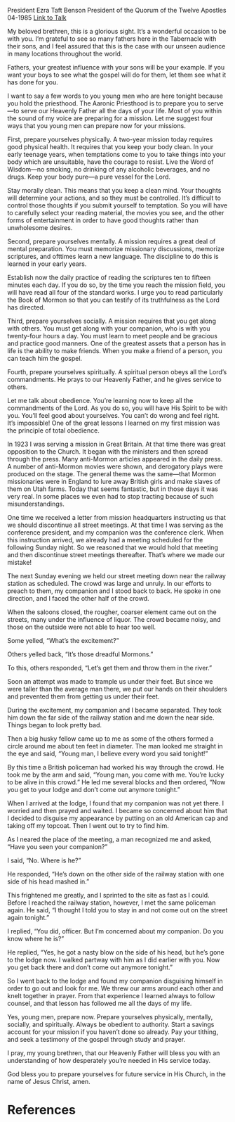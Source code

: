 President Ezra Taft Benson
President of the Quorum of the Twelve Apostles
04-1985
[Link to Talk](https://www.churchofjesuschrist.org/study/general-conference/1985/04/preparing-yourselves-for-missionary-service?lang=eng)

My beloved brethren, this is a glorious sight. It’s a wonderful occasion to be with you. I’m grateful to see so many fathers here in the Tabernacle with their sons, and I feel assured that this is the case with our unseen audience in many locations throughout the world.

Fathers, your greatest influence with your sons will be your example. If you want your boys to see what the gospel will do for them, let them see what it has done for you.

I want to say a few words to you young men who are here tonight because you hold the priesthood. The Aaronic Priesthood is to prepare you to serve—to serve our Heavenly Father all the days of your life. Most of you within the sound of my voice are preparing for a mission. Let me suggest four ways that you young men can prepare now for your missions.

First, prepare yourselves physically. A two-year mission today requires good physical health. It requires that you keep your body clean. In your early teenage years, when temptations come to you to take things into your body which are unsuitable, have the courage to resist. Live the Word of Wisdom—no smoking, no drinking of any alcoholic beverages, and no drugs. Keep your body pure—a pure vessel for the Lord.

Stay morally clean. This means that you keep a clean mind. Your thoughts will determine your actions, and so they must be controlled. It’s difficult to control those thoughts if you submit yourself to temptation. So you will have to carefully select your reading material, the movies you see, and the other forms of entertainment in order to have good thoughts rather than unwholesome desires.

Second, prepare yourselves mentally. A mission requires a great deal of mental preparation. You must memorize missionary discussions, memorize scriptures, and ofttimes learn a new language. The discipline to do this is learned in your early years.

Establish now the daily practice of reading the scriptures ten to fifteen minutes each day. If you do so, by the time you reach the mission field, you will have read all four of the standard works. I urge you to read particularly the Book of Mormon so that you can testify of its truthfulness as the Lord has directed.

Third, prepare yourselves socially. A mission requires that you get along with others. You must get along with your companion, who is with you twenty-four hours a day. You must learn to meet people and be gracious and practice good manners. One of the greatest assets that a person has in life is the ability to make friends. When you make a friend of a person, you can teach him the gospel.

Fourth, prepare yourselves spiritually. A spiritual person obeys all the Lord’s commandments. He prays to our Heavenly Father, and he gives service to others.

Let me talk about obedience. You’re learning now to keep all the commandments of the Lord. As you do so, you will have His Spirit to be with you. You’ll feel good about yourselves. You can’t do wrong and feel right. It’s impossible! One of the great lessons I learned on my first mission was the principle of total obedience.

In 1923 I was serving a mission in Great Britain. At that time there was great opposition to the Church. It began with the ministers and then spread through the press. Many anti-Mormon articles appeared in the daily press. A number of anti-Mormon movies were shown, and derogatory plays were produced on the stage. The general theme was the same—that Mormon missionaries were in England to lure away British girls and make slaves of them on Utah farms. Today that seems fantastic, but in those days it was very real. In some places we even had to stop tracting because of such misunderstandings.

One time we received a letter from mission headquarters instructing us that we should discontinue all street meetings. At that time I was serving as the conference president, and my companion was the conference clerk. When this instruction arrived, we already had a meeting scheduled for the following Sunday night. So we reasoned that we would hold that meeting and then discontinue street meetings thereafter. That’s where we made our mistake!

The next Sunday evening we held our street meeting down near the railway station as scheduled. The crowd was large and unruly. In our efforts to preach to them, my companion and I stood back to back. He spoke in one direction, and I faced the other half of the crowd.

When the saloons closed, the rougher, coarser element came out on the streets, many under the influence of liquor. The crowd became noisy, and those on the outside were not able to hear too well.

Some yelled, “What’s the excitement?”

Others yelled back, “It’s those dreadful Mormons.”

To this, others responded, “Let’s get them and throw them in the river.”

Soon an attempt was made to trample us under their feet. But since we were taller than the average man there, we put our hands on their shoulders and prevented them from getting us under their feet.

During the excitement, my companion and I became separated. They took him down the far side of the railway station and me down the near side. Things began to look pretty bad.

Then a big husky fellow came up to me as some of the others formed a circle around me about ten feet in diameter. The man looked me straight in the eye and said, “Young man, I believe every word you said tonight!”

By this time a British policeman had worked his way through the crowd. He took me by the arm and said, “Young man, you come with me. You’re lucky to be alive in this crowd.” He led me several blocks and then ordered, “Now you get to your lodge and don’t come out anymore tonight.”

When I arrived at the lodge, I found that my companion was not yet there. I worried and then prayed and waited. I became so concerned about him that I decided to disguise my appearance by putting on an old American cap and taking off my topcoat. Then I went out to try to find him.

As I neared the place of the meeting, a man recognized me and asked, “Have you seen your companion?”

I said, “No. Where is he?”

He responded, “He’s down on the other side of the railway station with one side of his head mashed in.”

This frightened me greatly, and I sprinted to the site as fast as I could. Before I reached the railway station, however, I met the same policeman again. He said, “I thought I told you to stay in and not come out on the street again tonight.”

I replied, “You did, officer. But I’m concerned about my companion. Do you know where he is?”

He replied, “Yes, he got a nasty blow on the side of his head, but he’s gone to the lodge now. I walked partway with him as I did earlier with you. Now you get back there and don’t come out anymore tonight.”

So I went back to the lodge and found my companion disguising himself in order to go out and look for me. We threw our arms around each other and knelt together in prayer. From that experience I learned always to follow counsel, and that lesson has followed me all the days of my life.

Yes, young men, prepare now. Prepare yourselves physically, mentally, socially, and spiritually. Always be obedient to authority. Start a savings account for your mission if you haven’t done so already. Pay your tithing, and seek a testimony of the gospel through study and prayer.

I pray, my young brethren, that our Heavenly Father will bless you with an understanding of how desperately you’re needed in His service today.

God bless you to prepare yourselves for future service in His Church, in the name of Jesus Christ, amen.

# References
